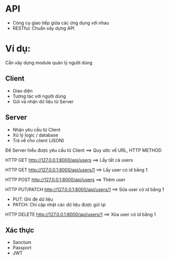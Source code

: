 # API

-   Công cụ giao tiếp giữa các ứng dụng với nhau
-   RESTful: Chuẩn xây dựng API

# Ví dụ:

Cần xây dựng module quản lý người dùng

## Client

-   Giao diện
-   Tương tác với người dùng
-   Gửi và nhận dữ liệu từ Server

## Server

-   Nhận yêu cầu từ Client
-   Xử lý logic / database
-   Trả về cho client (JSON)

Để Server hiểu được yêu cầu từ Client ==> Quy ước về URL, HTTP METHOD

HTTP GET http://127.0.0.1:8000/api/users ==> Lấy tất cả users

HTTP GET http://127.0.0.1:8000/api/users/1 ==> Lấy user có id bằng 1

HTTP POST http://127.0.0.1:8000/api/users ==> Thêm user

HTTP PUT/PATCH http://127.0.0.1:8000/api/users/1 ==> Sửa user có id bằng 1

-   PUT: Ghi đè dữ liệu
-   PATCH: Chỉ cập nhật các dữ liệu được gửi lại

HTTP DELETE http://127.0.0.1:8000/api/users/1 ==> Xóa user có id bằng 1

## Xác thực

-   Sanctum
-   Passport
-   JWT
